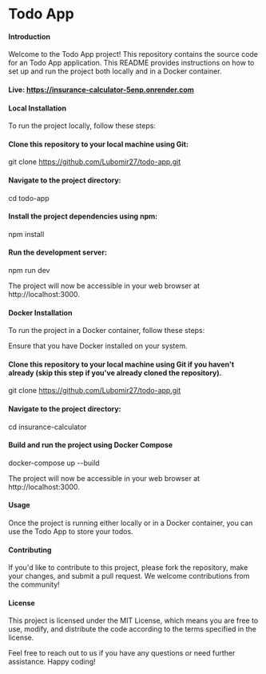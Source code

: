 # Todo App

#### Introduction

Welcome to the Todo App project! This repository contains the source code for an Todo App application. This README provides instructions on how to set up and run the project both locally and in a Docker container.

#### Live: https://insurance-calculator-5enp.onrender.com

#### Local Installation

To run the project locally, follow these steps:

#### Clone this repository to your local machine using Git:

git clone https://github.com/Lubomir27/todo-app.git

#### Navigate to the project directory:

cd todo-app

#### Install the project dependencies using npm:

npm install

#### Run the development server:

npm run dev

The project will now be accessible in your web browser at http://localhost:3000.

#### Docker Installation

To run the project in a Docker container, follow these steps:

Ensure that you have Docker installed on your system.

#### Clone this repository to your local machine using Git if you haven't already (skip this step if you've already cloned the repository).

git clone https://github.com/Lubomir27/todo-app.git

#### Navigate to the project directory:

cd insurance-calculator

#### Build and run the project using Docker Compose

docker-compose up --build

The project will now be accessible in your web browser at http://localhost:3000.

#### Usage

Once the project is running either locally or in a Docker container, you can use the Todo App to store your todos. 

#### Contributing

If you'd like to contribute to this project, please fork the repository, make your changes, and submit a pull request. We welcome contributions from the community!

#### License

This project is licensed under the MIT License, which means you are free to use, modify, and distribute the code according to the terms specified in the license.

Feel free to reach out to us if you have any questions or need further assistance. Happy coding!
